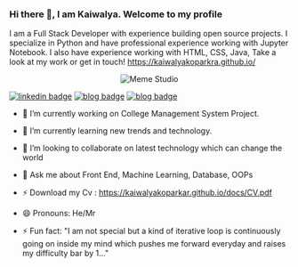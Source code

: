 ### Hi there 👋, I am Kaiwalya. Welcome to my profile

I am a Full Stack Developer with experience building open source projects. I specialize in Python and have professional experience working with Jupyter Notebook. I also have experience working with HTML, CSS, Java, Take a look at my work or get in touch!
https://kaiwalyakoparkra.github.io/ 

<p align="center">
  <img align="center" alt="Meme Studio" src="https://github.com/viclafouch/viclafouch/blob/master/img/pack.png" />
</p>


[![linkedin badge](https://img.shields.io/badge/linkedin-kaiwalyakoparkar-0077b5?style=flat-square&logo=linkedin)](https://www.linkedin.com/in/kaiwalya-koparkar-0a0894191/)
[![blog badge](https://img.shields.io/badge/personalwebsite-kaiwalyakoparkar.github.io-1f425f?style=flat-square)](https://kaiwalyakoparkar.github.io/)
[![blog badge](https://img.shields.io/badge/github-kaiwalyakoparkar-1f425f?style=flat-square)](https://gihub.com/kaiwalyakoparkar)

- 🔭 I’m currently working on College Management System Project.
- 🌱 I’m currently learning new trends and technology.
- 👯 I’m looking to collaborate on latest technology which can change the world
- 💬 Ask me about Front End, Machine Learning, Database, OOPs
- ⚡ Download my Cv : https://kaiwalyakoparkar.github.io/docs/CV.pdf

- 😄 Pronouns: He/Mr
- ⚡ Fun fact: "I am not special but a kind of iterative loop is continuously going on inside my mind which pushes me forward everyday and raises my difficulty bar by 1..."


